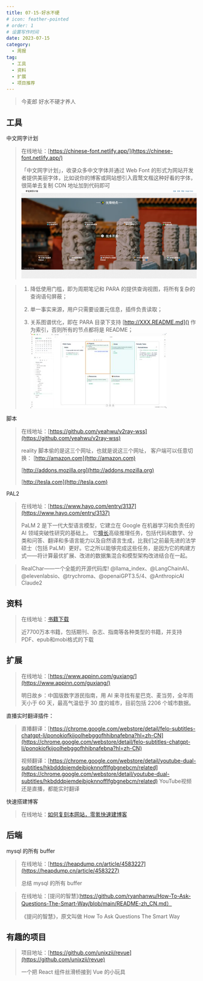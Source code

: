 ```yaml
---
title: 07-15-好水不硬
# icon: feather-pointed
# order: 1
# 设置写作时间
date: 2023-07-15
category:
  - 周报
tag:
  - 工具
  - 资料
  - 扩展
  - 项目推荐
---
```

> 今麦郎 好水不硬才养人



## 工具


中文网字计划
> 在线地址：[https://chinese-font.netlify.app/](https://chinese-font.netlify.app/)
> 
> 「中文网字计划」，收录众多中文字体并通过 Web Font 的形式为网站开发者提供美丽字体，比如说你的博客或网站想引入霞鹜文楷这种好看的字体，很简单去复制 CDN 地址加到代码即可
![](./assets/2023-07-15_23-59-22.png)

> 1. 降低使用门槛，即为周期笔记和 PARA 的提供查询视图，将所有复杂的查询语句屏蔽； 
> 
> 2. 单一事实来源，用户只需要设置元信息，插件负责读取； 
> 
> 3. 关系图谱优化，即在 PARA 目录下支持 [http://XXX.README.md]() 作为索引，否则所有的节点都将是 README；
![](./assets/2023-07-16_00-03-28.png)

脚本
> 在线地址：[https://github.com/yeahwu/v2ray-wss](https://github.com/yeahwu/v2ray-wss)
> 
> reality 脚本偷的是这三个网址，也就是说这三个网址，
> 客户端可以任意切换：
>  [http://amazon.com](http://amazon.com)
>  
>  [http://addons.mozilla.org](http://addons.mozilla.org) 
>  
>  [http://tesla.com](http://tesla.com)

PAL2
> 在线地址：[https://www.hayo.com/entry/3137](https://www.hayo.com/entry/3137)
> 
> PaLM 2 是下一代大型语言模型，它建立在 Google 在机器学习和负责任的 AI 领域突破性研究的基础上。
	它[擅长](https://ai.google/static/documents/palm2techreport.pdf)高级推理任务，包括代码和数学、分类和问答、翻译和多语言能力以及自然语言生成，比我们之前最先进的法学硕士（包括 PaLM）更好。它之所以能够完成这些任务，是因为它的构建方式——将计算最优扩展、改进的数据集混合和模型架构改进结合在一起。

> RealChar——一个全能的开源代码库!
> @llama_index、@LangChainAI、@elevenlabsio、@trychroma、@openaiGPT3.5/4、@AnthropicAI Claude2


## 资料

> 在线地址：[书籍下载](http://pdfdrive.com)
> 
> 近7700万本书籍，包括期刊、杂志、指南等各种类型的书籍，并支持PDF、epub和mobi格式的下载



## 扩展

> 在线地址：[https://www.appinn.com/guxiang/](https://www.appinn.com/guxiang/)
> 
> 明日故乡：中国版数字游民指南，用 AI 来寻找有星巴克、麦当劳，全年雨天小于 60 天，最高气温低于 30 度的城市，目前包括 2206 个城市数据。

直播实时翻译插件：
> 直播翻译：[https://chrome.google.com/webstore/detail/felo-subtitles-chatgpt-li/ponokiofkijoolhebggofhhibnafebna?hl=zh-CN](https://chrome.google.com/webstore/detail/felo-subtitles-chatgpt-li/ponokiofkijoolhebggofhhibnafebna?hl=zh-CN)
> 
> 视频翻译：[https://chrome.google.com/webstore/detail/youtube-dual-subtitles/hkbdddpiemdeibjoknnofflfgbgnebcm/related](https://chrome.google.com/webstore/detail/youtube-dual-subtitles/hkbdddpiemdeibjoknnofflfgbgnebcm/related)
> YouTube视频还是直播，都能实时翻译

快速搭建博客
> 在线地址：[如何复刻本网站，零氪快速建博客](https://cali.so/blog/guide-for-cloning-my-site)


## 后端

mysql 的所有 buffer
> 在线地址：[https://heapdump.cn/article/4583227](https://heapdump.cn/article/4583227)
> 
> 总结 mysql 的所有 buffer


> 在线地址：[提问的智慧](https://github.com/ryanhanwu/How-To-Ask-Questions-The-Smart-Way/blob/main/README-zh_CN.md）
> 
> 《提问的智慧》，原文叫做 How To Ask Questions The Smart Way
> 


## 有趣的项目

> 项目地址：[https://github.com/unixzii/revue](https://github.com/unixzii/revue)
> 
> 一个把 React 组件丝滑桥接到 Vue 的小玩具